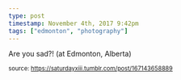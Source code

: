 ```yaml
---
type: post
timestamp: November 4th, 2017 9:42pm
tags: ["edmonton", "photography"]
---
```

<a href="https://www.instagram.com/p/BbGU8LMnBB8/ "></a>

Are you sad?! (at Edmonton, Alberta)
 
      
      
  
<small>source: https://saturdayxiii.tumblr.com/post/167143658889</small>